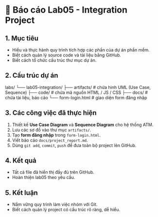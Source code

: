 # 🧾 Báo cáo Lab05 - Integration Project

## 1. Mục tiêu
- Hiểu và thực hành quy trình tích hợp các phần của dự án phần mềm.
- Biết cách quản lý source code và tài liệu bằng GitHub.
- Biết cách tổ chức cấu trúc thư mục dự án.

## 2. Cấu trúc dự án
labs/
└── lab05-integration/
├── artifacts/ # chứa hình UML (Use Case, Sequence)
├── code/ # chứa mã nguồn HTML / JS / CSS
├── docs/ # chứa tài liệu, báo cáo
└── form-login.html # giao diện form đăng nhập

## 3. Các công việc đã thực hiện
1. Thiết kế **Use Case Diagram** và **Sequence Diagram** cho hệ thống ATM.
2. Lưu các sơ đồ vào thư mục `artifacts/`.
3. Tạo **form đăng nhập** trong `form-login.html`.
4. Viết báo cáo `docs/project_report.md`.
5. Dùng `git add`, `commit`, `push` để đưa toàn bộ project lên GitHub.

## 4. Kết quả
- Tất cả file đã hiển thị đầy đủ trên GitHub.
- Hoàn thiện lab05 theo yêu cầu.

## 5. Kết luận
- Nắm vững quy trình làm việc nhóm với Git.
- Biết cách quản lý project có cấu trúc rõ ràng, dễ hiểu.
